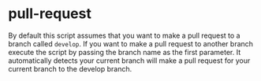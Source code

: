 # pull-request

By default this script assumes that you want to make a pull request to a branch called `develop`. If you want to make a pull 
request to another branch execute the script by passing the branch name as the first parameter. It automatically detects your 
current branch will make a pull request for your current branch to the develop branch.

